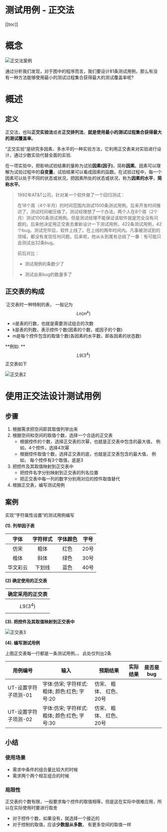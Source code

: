 # 测试用例 - 正交法

[[toc]]

# 概念

![正交法案例](/_images/test/testCase/allpairs1.png)

通过分析我们发现，对于图中的程序而言，我们要设计81条测试用例，那么有没有一种方法能够使用最小的测试过程集合获得最大的测试覆盖率呢?

# 概述

## 定义

正交法，也叫**正交实验法**或者**正交排列法**，**就是使用最小的测试过程集合获得最大的测试覆盖率**。

“正交实验”是研究多因素、多水平的一种实验方法，它利用正交表来对实验进行设计，通过少数实验代替全面的实验.

在一项实验中，把影响试验结果的量称为试验**因素(因子)**，简称**因素**。因素可以理解为试验过程中的**自变量**，试验结果可以看成因素的函数。在试验过程中，每一个因素可以处于不同的状态或状况，把因素所处的状态或状况，称为**因素的水平**，**简称水平**。

> 1992年AT&T公司，针对某一个软件做了一个回归测试：
>
> 在18个周（4个半月）的时间范围内测试1500条测试用例。后来开发时间推迟了，测试时间被压缩了。测试经理想了一个办法，两个人在8个周（2个月）测试1000条测试用例。但是测试经理不能保证该软件就是完全没有问题的。后来他决定用正交表去重新设计一下测试用例，422条测试用例，42个bug。测试完毕后，软件上线了。在上线的两年时间内。凡事被测试到的领域，都没有发现任何问题。后来呢，他从头到尾有总结了一番：有可能只会测试出32条bug。
>
> 前后对比：
>
> - 测试用例的条数少了
>
> - 测试出来bug的数量多了

## 正交表的构成

˙正交表时一种特制的表， 一般记为$$Ln(m^k)$$ 

- n是表的行数，也就是需要测试组合的次数
- k是表的列数，表示控件个数(因素的个数，或因子的个数)
- m是每个控件包含的取值个数(各因素的水平数，即各因素的状态数)

**例如: **$$L9(3^4)$$ 正交表如下

![正交表2](/_images/test/testCase/allpairs2.png)

# 使用正交法设计测试用例

## 步骤

1. 根据需求把空间即其取值列举出来
2. 根据空间和空间的取值个数，选择一个合适的正交表
   - 根据控件的个数，选择正交表的次幂，也就是正交表中包含的最大值， 例如，4个控件，选择4次幂
   - 根据控件取值个数，选择正交表的底，也就是正交表包含的最大值， 例如， 每个控件有3个取值，底是3
3. 把控件及其取值映射到正交表中
   - 把控件名字分别映射到正交表的列名位置
   - 把正交表中每一列的数字分别用对应的控件取值替代 
4. 根据正交表，编写测试用例

## 案例

实现“字符属性设置”的测试用例编写

**(1). 列举因子表**

|   字体   | 字符样式 | 字体颜色 | 字号 |
| :------: | :------: | :------: | :--: |
|   仿宋   |   粗体   |   红色   | 20号 |
|   楷体   |   斜体   |   绿色   | 30号 |
| 华文彩云 |  下划线  |   蓝色   | 40号 |

**(2) 确定使用的正交表**

| 确定采用的正交表 |
| :--------------: |
|   $$L9(3^4)$$    |

**(3). 把控件及其取值映射到正交表中**

![正交表3](/_images/test/testCase/allpairs3.png)

**(4). 编写测试用例**

上图正交表每一行都是一条测试用例，， 此处仅列出2条

| 用例编号             | 输入                                          | 预期结果                 | 实际结果 | 是否是bug |
| -------------------- | --------------------------------------------- | ------------------------ | -------- | --------- |
| UT-设置字符子项测-01 | 字体:仿宋; 字符样式: 粗体; 颜色:红色; 字号:20 | 仿宋、 粗体、 红色、20号 |          |           |
| UT-设置字符子项测-02 | 字体:仿宋; 字符样式: 粗体; 颜色:红色; 字号:30 | 仿宋、 粗体、 红色、20号 |          |           |

## 小结

### 使用场景

- 需求中条件的组合量比较大的时候
- 需求两个两个相互组合的时候

### 局限性

正交表的个数有限，一般要求每个控件的取值相等，但是这在实际中很难应用，所以在实际使用时要进行取舍

- 对于控件个数，如果没有，就选择一个接近的
- 对于控制的取值，应该**少数服从多数**， 有更多空间的取值一样